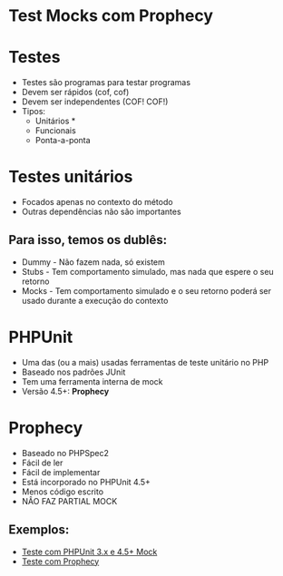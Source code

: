 Test Mocks com Prophecy
=======================

# Testes #

* Testes são programas para testar programas
* Devem ser rápidos (cof, cof)
* Devem ser independentes (COF! COF!)
* Tipos:
    * Unitários *
    * Funcionais
    * Ponta-a-ponta

# Testes unitários #

* Focados apenas no contexto do método
* Outras dependências não são importantes

## Para isso, temos os dublês: ##

* Dummy - Não fazem nada, só existem
* Stubs - Tem comportamento simulado, mas nada que espere o seu retorno
* Mocks - Tem comportamento simulado e o seu retorno poderá ser usado durante a execução do contexto

# PHPUnit #

* Uma das (ou a mais) usadas ferramentas de teste unitário no PHP
* Baseado nos padrões JUnit
* Tem uma ferramenta interna de mock
* Versão 4.5+: **Prophecy**

# Prophecy #

* Baseado no PHPSpec2
* Fácil de ler
* Fácil de implementar
* Está incorporado no PHPUnit 4.5+
* Menos código escrito
* NÂO FAZ PARTIAL MOCK

## Exemplos: ##

* [Teste com PHPUnit 3.x e 4.5+ Mock](tests/unit/HtmlConverterMockTest.php)
* [Teste com Prophecy](tests/unit/HtmlConverterProphecyTest.php)
